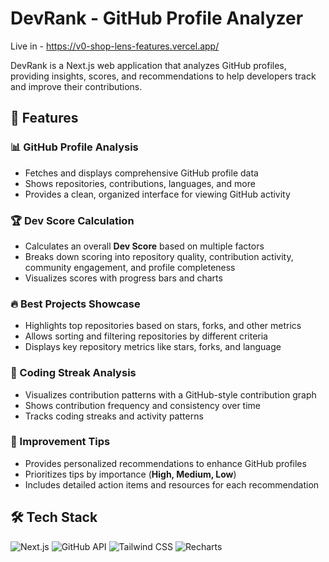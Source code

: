# DevRank - GitHub Profile Analyzer

Live in - https://v0-shop-lens-features.vercel.app/

DevRank is a Next.js web application that analyzes GitHub profiles, providing insights, scores, and recommendations to help developers track and improve their contributions.

## 🚀 Features

### 📊 GitHub Profile Analysis
- Fetches and displays comprehensive GitHub profile data
- Shows repositories, contributions, languages, and more
- Provides a clean, organized interface for viewing GitHub activity

### 🏆 Dev Score Calculation
- Calculates an overall **Dev Score** based on multiple factors
- Breaks down scoring into repository quality, contribution activity, community engagement, and profile completeness
- Visualizes scores with progress bars and charts

### 🔥 Best Projects Showcase
- Highlights top repositories based on stars, forks, and other metrics
- Allows sorting and filtering repositories by different criteria
- Displays key repository metrics like stars, forks, and language

### 📅 Coding Streak Analysis
- Visualizes contribution patterns with a GitHub-style contribution graph
- Shows contribution frequency and consistency over time
- Tracks coding streaks and activity patterns

### 🎯 Improvement Tips
- Provides personalized recommendations to enhance GitHub profiles
- Prioritizes tips by importance (**High, Medium, Low**)
- Includes detailed action items and resources for each recommendation

## 🛠️ Tech Stack

![Next.js](https://img.shields.io/badge/Next.js-000000?style=for-the-badge&logo=nextdotjs&logoColor=white) 
![GitHub API](https://img.shields.io/badge/GitHub-181717?style=for-the-badge&logo=github&logoColor=white) 
![Tailwind CSS](https://img.shields.io/badge/TailwindCSS-38B2AC?style=for-the-badge&logo=tailwind-css&logoColor=white) 
![Recharts](https://img.shields.io/badge/Recharts-FF4500?style=for-the-badge&logo=recharts&logoColor=white)
